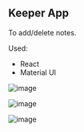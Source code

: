 ## Keeper App

To add/delete notes.

Used: 
- React
- Material UI

![image](https://github.com/priyajani028/WebINIT/assets/87660206/c8a8b447-987c-4421-8a5c-dc50fb3484cf)

![image](https://github.com/priyajani028/WebINIT/assets/87660206/525ba357-6d6e-427f-b641-4f7464649dde)

![image](https://github.com/priyajani028/WebINIT/assets/87660206/38b653d2-4269-49bd-aaed-0680abe7247d)
